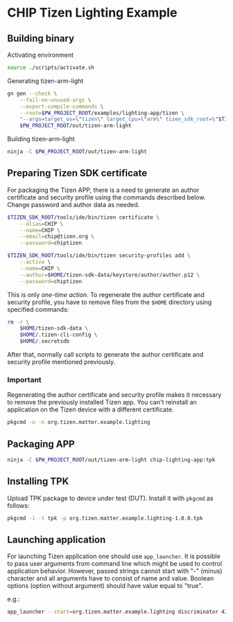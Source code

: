 # CHIP Tizen Lighting Example

## Building binary

Activating environment

```sh
source ./scripts/activate.sh
```

Generating tizen-arm-light

```sh
gn gen --check \
	--fail-on-unused-args \
	--export-compile-commands \
	--root=$PW_PROJECT_ROOT/examples/lighting-app/tizen \
	"--args=target_os=\"tizen\" target_cpu=\"arm\" tizen_sdk_root=\"$TIZEN_SDK_ROOT\" sysroot=\"$TIZEN_SDK_SYSROOT\"" \
	$PW_PROJECT_ROOT/out/tizen-arm-light
```

Building tizen-arm-light

```sh
ninja -C $PW_PROJECT_ROOT/out/tizen-arm-light
```

## Preparing Tizen SDK certificate

For packaging the Tizen APP, there is a need to generate an author certificate
and security profile using the commands described below. Change password and
author data as needed.

```sh
$TIZEN_SDK_ROOT/tools/ide/bin/tizen certificate \
	--alias=CHIP \
	--name=CHIP \
	--email=chip@tizen.org \
	--password=chiptizen

$TIZEN_SDK_ROOT/tools/ide/bin/tizen security-profiles add \
	--active \
	--name=CHIP \
	--author=$HOME/tizen-sdk-data/keystore/author/author.p12 \
	--password=chiptizen
```

This is only _one-time action_. To regenerate the author certificate and
security profile, you have to remove files from the `$HOME` directory using
specified commands:

```sh
rm -r \
	$HOME/tizen-sdk-data \
	$HOME/.tizen-cli-config \
	$HOME/.secretsdb
```

After that, normally call scripts to generate the author certificate and
security profile mentioned previously.

### Important

Regenerating the author certificate and security profile makes it necessary to
remove the previously installed Tizen app. You can't reinstall an application on
the Tizen device with a different certificate.

```sh
pkgcmd -u -n org.tizen.matter.example.lighting
```

## Packaging APP

```sh
ninja -C $PW_PROJECT_ROOT/out/tizen-arm-light chip-lighting-app:tpk
```

## Installing TPK

Upload TPK package to device under test (DUT). Install it with `pkgcmd` as
follows:

```sh
pkgcmd -i -t tpk -p org.tizen.matter.example.lighting-1.0.0.tpk
```

## Launching application

For launching Tizen application one should use `app_launcher`. It is possible to
pass user arguments from command line which might be used to control application
behavior. However, passed strings cannot start with "-" (minus) character and
all arguments have to consist of name and value. Boolean options (option without
argument) should have value equal to "true".

e.g.:

```sh
app_launcher --start=org.tizen.matter.example.lighting discriminator 43 wifi true
```
